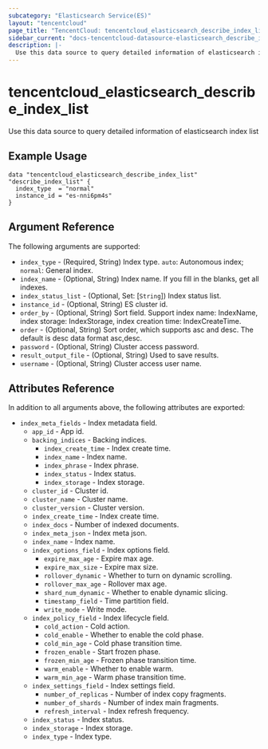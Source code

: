 ```yaml
---
subcategory: "Elasticsearch Service(ES)"
layout: "tencentcloud"
page_title: "TencentCloud: tencentcloud_elasticsearch_describe_index_list"
sidebar_current: "docs-tencentcloud-datasource-elasticsearch_describe_index_list"
description: |-
  Use this data source to query detailed information of elasticsearch index list
---
```


# tencentcloud_elasticsearch_describe_index_list

Use this data source to query detailed information of elasticsearch index list

## Example Usage

```hcl
data "tencentcloud_elasticsearch_describe_index_list" "describe_index_list" {
  index_type  = "normal"
  instance_id = "es-nni6pm4s"
}
```

## Argument Reference

The following arguments are supported:

* `index_type` - (Required, String) Index type. `auto`: Autonomous index; `normal`: General index.
* `index_name` - (Optional, String) Index name. If you fill in the blanks, get all indexes.
* `index_status_list` - (Optional, Set: [`String`]) Index status list.
* `instance_id` - (Optional, String) ES cluster id.
* `order_by` - (Optional, String) Sort field. Support index name: IndexName, index storage: IndexStorage, index creation time: IndexCreateTime.
* `order` - (Optional, String) Sort order, which supports asc and desc. The default is desc data format asc,desc.
* `password` - (Optional, String) Cluster access password.
* `result_output_file` - (Optional, String) Used to save results.
* `username` - (Optional, String) Cluster access user name.

## Attributes Reference

In addition to all arguments above, the following attributes are exported:

* `index_meta_fields` - Index metadata field.
  * `app_id` - App id.
  * `backing_indices` - Backing indices.
    * `index_create_time` - Index create time.
    * `index_name` - Index name.
    * `index_phrase` - Index phrase.
    * `index_status` - Index status.
    * `index_storage` - Index storage.
  * `cluster_id` - Cluster id.
  * `cluster_name` - Cluster name.
  * `cluster_version` - Cluster version.
  * `index_create_time` - Index create time.
  * `index_docs` - Number of indexed documents.
  * `index_meta_json` - Index meta json.
  * `index_name` - Index name.
  * `index_options_field` - Index options field.
    * `expire_max_age` - Expire max age.
    * `expire_max_size` - Expire max size.
    * `rollover_dynamic` - Whether to turn on dynamic scrolling.
    * `rollover_max_age` - Rollover max age.
    * `shard_num_dynamic` - Whether to enable dynamic slicing.
    * `timestamp_field` - Time partition field.
    * `write_mode` - Write mode.
  * `index_policy_field` - Index lifecycle field.
    * `cold_action` - Cold action.
    * `cold_enable` - Whether to enable the cold phase.
    * `cold_min_age` - Cold phase transition time.
    * `frozen_enable` - Start frozen phase.
    * `frozen_min_age` - Frozen phase transition time.
    * `warm_enable` - Whether to enable warm.
    * `warm_min_age` - Warm phase transition time.
  * `index_settings_field` - Index settings field.
    * `number_of_replicas` - Number of index copy fragments.
    * `number_of_shards` - Number of index main fragments.
    * `refresh_interval` - Index refresh frequency.
  * `index_status` - Index status.
  * `index_storage` - Index storage.
  * `index_type` - Index type.




